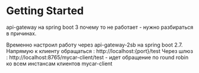 # Getting Started

api-gateway на spring boot 3 почему то не работает - нужно разбираться в причинах.

Временно настроил работу через api-gateway-2sb на spring boot 2.7.
Напрямую к клиенту обращаться : http://localhost:{port}/test
Через шлюз : http://localhost:8765/mycar-client/test - идет обращение по round robin ко всем инстансам клиентов mycar-client


